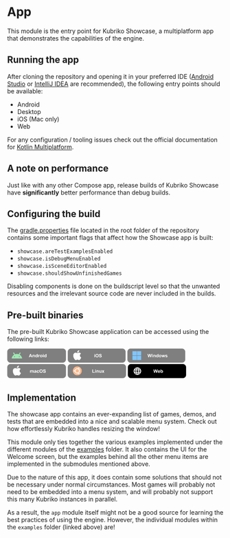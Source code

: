 # App

This module is the entry point for Kubriko Showcase, a multiplatform app that demonstrates the capabilities of the engine.

## Running the app

After cloning the repository and opening it in your preferred IDE ([Android Studio](https://developer.android.com/studio)
or [IntelliJ IDEA](https://www.jetbrains.com/idea/) are recommended), the following entry points should be available:

- Android
- Desktop
- iOS (Mac only)
- Web

For any configuration / tooling issues check out the official documentation
for [Kotlin Multiplatform](https://kotlinlang.org/docs/multiplatform-intro.html#learn-key-concepts).

## A note on performance

Just like with any other Compose app, release builds of Kubriko Showcase have **significantly** better performance than debug builds.

## Configuring the build

The [gradle.properties](https://github.com/pandulapeter/kubriko/blob/main/gradle.properties) file located in the root folder of the repository contains
some important flags that affect how the Showcase app is built:

- `showcase.areTestExamplesEnabled`
- `showcase.isDebugMenuEnabled`
- `showcase.isSceneEditorEnabled`
- `showcase.shouldShowUnfinishedGames`

Disabling components is done on the buildscript level so that the unwanted resources and the irrelevant source code are never included in the builds.

## Pre-built binaries

The pre-built Kubriko Showcase application can be accessed using the following links:

[<img src="../documentation/images/badge_android_coming_soon.png" alt="Download for Android" height="33px" />](#)
[<img src="../documentation/images/badge_ios_coming_soon.png" alt="Download for iOS" height="33px" />](#)
[<img src="../documentation/images/badge_windows_coming_soon.png" alt="Download for Windows" height="33px" />](#)
[<img src="../documentation/images/badge_macos_coming_soon.png" alt="Download for macOS" height="33px" />](#)
[<img src="../documentation/images/badge_linux_coming_soon.png" alt="Download for Linux" height="33px" />](#)
[<img src="../documentation/images/badge_web.png" alt="Download for Web" height="33px" />](https://pandulapeter.github.io/kubriko/)

## Implementation

The showcase app contains an ever-expanding list of games, demos, and tests that are embedded into a nice and scalable menu system.
Check out how effortlessly Kubriko handles resizing the window!

This module only ties together the various examples implemented under the different modules of
the [examples](https://github.com/pandulapeter/kubriko/tree/main/examples) folder.
It also contains the UI for the Welcome screen, but the examples behind all the other menu items are implemented in the submodules mentioned above.

Due to the nature of this app, it does contain some solutions that should not be necessary under normal circumstances.
Most games will probably not need to be embedded into a menu system, and will probably not support this many Kubriko instances in parallel.

As a result, the `app` module itself might not be a good source for learning the best practices of using the engine.
However, the individual modules within the `examples` folder (linked above) are!